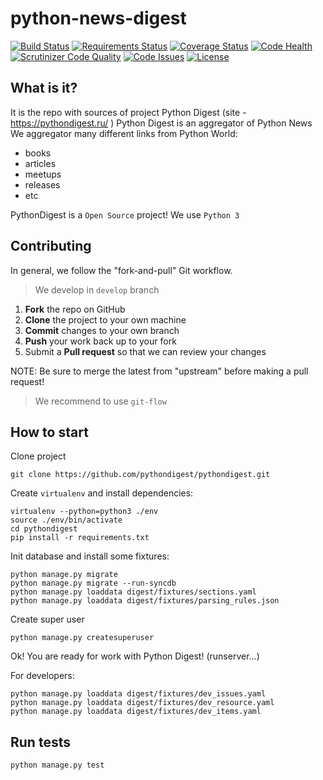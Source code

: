 python-news-digest
==================

[![Build Status](https://travis-ci.org/pythondigest/pythondigest.svg?branch=master)](https://travis-ci.org/pythondigest/pythondigest)
[![Requirements Status](https://requires.io/github/pythondigest/pythondigest/requirements.svg?branch=master)](https://requires.io/github/pythondigest/pythondigest/requirements/?branch=master)
[![Coverage Status](https://coveralls.io/repos/github/pythondigest/pythondigest/badge.svg?branch=master)](https://coveralls.io/github/pythondigest/pythondigest?branch=master)
[![Code Health](https://landscape.io/github/pythondigest/pythondigest/master/landscape.svg?style=flat)](https://landscape.io/github/pythondigest/pythondigest/master)
[![Scrutinizer Code Quality](https://scrutinizer-ci.com/g/pythondigest/pythondigest/badges/quality-score.png?b=master)](https://scrutinizer-ci.com/g/pythondigest/pythondigest/?branch=master)
[![Code Issues](https://www.quantifiedcode.com/api/v1/project/965ef841bdca428492ec06d4f018d360/badge.svg)](https://www.quantifiedcode.com/app/project/965ef841bdca428492ec06d4f018d360)
[![License](http://img.shields.io/:license-mit-blue.svg)](http://doge.mit-license.org)


What is it?
-----------


It is the repo with sources of project Python Digest (site - https://pythondigest.ru/ )
Python Digest is an aggregator of Python News
We aggregator many different links from Python World:

- books
- articles
- meetups
- releases
- etc

PythonDigest is a `Open Source` project!
We use `Python 3`

Contributing
------------

In general, we follow the "fork-and-pull" Git workflow.

> We develop in `develop` branch

 1. **Fork** the repo on GitHub
 2. **Clone** the project to your own machine
 3. **Commit** changes to your own branch
 4. **Push** your work back up to your fork
 5. Submit a **Pull request** so that we can review your changes

NOTE: Be sure to merge the latest from "upstream" before making a pull request!

> We recommend to use `git-flow`


How to start
------------

Clone project

```
git clone https://github.com/pythondigest/pythondigest.git
```

Create `virtualenv` and install dependencies:

```
virtualenv --python=python3 ./env
source ./env/bin/activate
cd pythondigest
pip install -r requirements.txt
```

Init database and install some fixtures:

```
python manage.py migrate
python manage.py migrate --run-syncdb
python manage.py loaddata digest/fixtures/sections.yaml
python manage.py loaddata digest/fixtures/parsing_rules.json
```

Create super user
```
python manage.py createsuperuser
```

Ok! You are ready for work with Python Digest! (runserver...)

For developers:

```
python manage.py loaddata digest/fixtures/dev_issues.yaml
python manage.py loaddata digest/fixtures/dev_resource.yaml
python manage.py loaddata digest/fixtures/dev_items.yaml
```

Run tests
---------

```
python manage.py test
```
